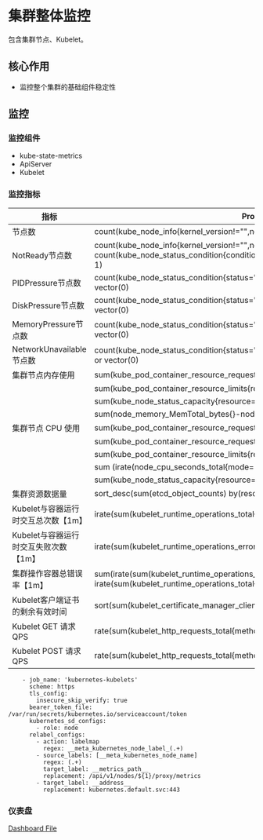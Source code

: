 # 集群整体监控
包含集群节点、Kubelet。

## 核心作用
- 监控整个集群的基础组件稳定性

## 监控
### 监控组件
- kube-state-metrics
- ApiServer
- Kubelet

### 监控指标
| 指标                       | PromQL                                                                                                                                         |
|--------------------------|------------------------------------------------------------------------------------------------------------------------------------------------|
| 节点数                      | count(kube_node_info{kernel_version!="",node!~"vci.*"})                                                                                        |
| NotReady节点数              | count(kube_node_info{kernel_version!="",node!~"vci.*"})-count(kube_node_status_condition{condition="Ready", status="true",node!~"vci.*"} == 1) | 
| PIDPressure节点数           | count(kube_node_status_condition{status="true",condition="PIDPressure"}==1) or vector(0)                                                       |
| DiskPressure节点数          | count(kube_node_status_condition{status="true",condition="DiskPressure"}==1) or vector(0)                                                      |
| MemoryPressure节点数        | count(kube_node_status_condition{status="true",condition="MemoryPressure"}==1) or vector(0)                                                    |
| NetworkUnavailable节点数    | count(kube_node_status_condition{status="true",condition="NetworkUnavailable"}==1) or vector(0)                                                |
| 集群节点内存使用                 | sum(kube_pod_container_resource_requests{resource="memory"})                                                                                   |
|                          | sum(kube_pod_container_resource_limits{resource="memory"})                                                                                     |
|                          | sum(kube_node_status_capacity{resource="memory",node!~"vci.*"})                                                                                |
|                          | sum(node_memory_MemTotal_bytes{}-node_memory_MemAvailable_bytes{})                                                                             |
| 集群节点 CPU 使用              | sum(kube_pod_container_resource_requests{resource="cpu"})                                                                                      |
|                          | sum(kube_pod_container_resource_requests{resource="cpu"})                                                                                      |
|                          | sum(kube_pod_container_resource_limits{resource="cpu"})                                                                                        |
|                          | sum (irate(node_cpu_seconds_total{mode="user"}[5m]))                                                                                           |
|                          | sum(kube_node_status_capacity{resource="cpu",node!~"vci.*"})                                                                                   |
| 集群资源数据量                  | sort_desc(sum(etcd_object_counts) by(resource,endpoint))                                                                                       |
| Kubelet与容器运行时交互总次数【1m】   | irate(sum(kubelet_runtime_operations_total{}[1m]) by (instance))                                                                               |
| Kubelet与容器运行时交互失败次数【1m】  | irate(sum(kubelet_runtime_operations_errors_total{}[1m]) by (instance))                                                                        |
| 集群操作容器总错误率【1m】 | sum(irate(sum(kubelet_runtime_operations_errors_total{}[1m]) by (instance)) / irate(sum(kubelet_runtime_operations_total{}[1m]) by (instance)))|
|  Kubelet客户端证书的剩余有效时间| sort(sum(kubelet_certificate_manager_client_ttl_seconds{}) by (instance) )|
| Kubelet GET 请求QPS| rate(sum(kubelet_http_requests_total{method="GET"}) by (instance)[1m]) |
| Kubelet POST 请求QPS| rate(sum(kubelet_http_requests_total{method="POST"}) by (instance)[1m]) |

``` 
    - job_name: 'kubernetes-kubelets'
      scheme: https
      tls_config:
        insecure_skip_verify: true
      bearer_token_file: /var/run/secrets/kubernetes.io/serviceaccount/token
      kubernetes_sd_configs:
        - role: node
      relabel_configs:
        - action: labelmap
          regex: __meta_kubernetes_node_label_(.+)
        - source_labels: [__meta_kubernetes_node_name]
          regex: (.+)
          target_label: __metrics_path__
          replacement: /api/v1/nodes/${1}/proxy/metrics
        - target_label: __address__
          replacement: kubernetes.default.svc:443
```

### 仪表盘
[Dashboard File](../../Dashboard/kube-cluster.json)